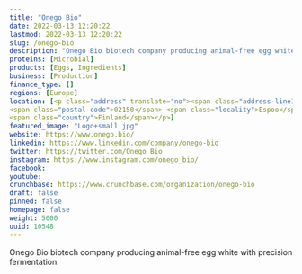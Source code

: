 ```yaml
---
title: "Onego Bio"
date: 2022-03-13 12:20:22
lastmod: 2022-03-13 12:20:22
slug: /onego-bio
description: "Onego Bio biotech company producing animal-free egg white with precision fermentation."
proteins: [Microbial]
products: [Eggs, Ingredients]
business: [Production]
finance_type: []
regions: [Europe]
location: [<p class="address" translate="no"><span class="address-line1">Tekniikantie 2</span><br>
<span class="postal-code">02150</span> <span class="locality">Espoo</span><br>
<span class="country">Finland</span></p>]
featured_image: "Logo+small.jpg"
website: https://www.onego.bio/
linkedin: https://www.linkedin.com/company/onego-bio
twitter: https://twitter.com/Onego_Bio
instagram: https://www.instagram.com/onego_bio/
facebook: 
youtube: 
crunchbase: https://www.crunchbase.com/organization/onego-bio
draft: false
pinned: false
homepage: false
weight: 5000
uuid: 10548
---
```

Onego Bio biotech company producing animal-free egg white with precision fermentation.
